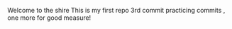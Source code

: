 Welcome to the shire
This is my first repo
3rd commit
practicing commits
, one more for good measure!
